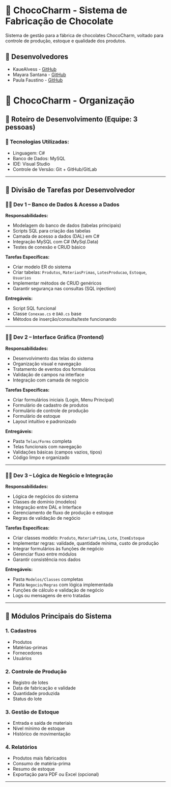 # 🍫 ChocoCharm - Sistema de Fabricação de Chocolate

Sistema de gestão para a fábrica de chocolates ChocoCharm, voltado para controle de produção, estoque e qualidade dos produtos.

## 👥 Desenvolvedores
- KaueAlvess - [GitHub](https://github.com/KaueAlvess )
- Mayara Santana - [GitHub](https://github.com/mayara8666 )
- Paula Faustino - [GitHub](https://github.com/paula-faustino )

# 🍫 ChocoCharm - Organização

## 📅 Roteiro de Desenvolvimento (Equipe: 3 pessoas)

### 🔧 Tecnologias Utilizadas:
- Linguagem: C#
- Banco de Dados: MySQL
- IDE: Visual Studio
- Controle de Versão: Git + GitHub/GitLab

---

## 👥 Divisão de Tarefas por Desenvolvedor

### 🧑‍💻 Dev 1 – **Banco de Dados & Acesso a Dados**
**Responsabilidades:**
- Modelagem do banco de dados (tabelas principais)
- Scripts SQL para criação das tabelas
- Camada de acesso a dados (DAL) em C#
- Integração MySQL com C# (MySql.Data)
- Testes de conexão e CRUD básico

**Tarefas Específicas:**
- Criar modelo ER do sistema
- Criar tabelas: `Produtos`, `MateriasPrimas`, `LotesProducao`, `Estoque`, `Usuarios`
- Implementar métodos de CRUD genéricos
- Garantir segurança nas consultas (SQL injection)

**Entregáveis:**
- Script SQL funcional
- Classe `Conexao.cs` e `DAO.cs` base
- Métodos de inserção/consulta/teste funcionando

---

### 🧑‍💻 Dev 2 – **Interface Gráfica (Frontend)**
**Responsabilidades:**
- Desenvolvimento das telas do sistema
- Organização visual e navegação
- Tratamento de eventos dos formulários
- Validação de campos na interface
- Integração com camada de negócio

**Tarefas Específicas:**
- Criar formulários iniciais (Login, Menu Principal)
- Formulário de cadastro de produtos
- Formulário de controle de produção
- Formulário de estoque
- Layout intuitivo e padronizado

**Entregáveis:**
- Pasta `Telas/Forms` completa
- Telas funcionais com navegação
- Validações básicas (campos vazios, tipos)
- Código limpo e organizado

---

### 🧑‍💻 Dev 3 – **Lógica de Negócio e Integração**
**Responsabilidades:**
- Lógica de negócios do sistema
- Classes de domínio (modelos)
- Integração entre DAL e Interface
- Gerenciamento de fluxo de produção e estoque
- Regras de validação de negócio

**Tarefas Específicas:**
- Criar classes modelo: `Produto`, `MateriaPrima`, `Lote`, `ItemEstoque`
- Implementar regras: validade, quantidade mínima, custo de produção
- Integrar formulários às funções de negócio
- Gerenciar fluxo entre módulos
- Garantir consistência nos dados

**Entregáveis:**
- Pasta `Modelos/Classes` completas
- Pasta `Negocio/Regras` com lógica implementada
- Funções de cálculo e validação de negócio
- Logs ou mensagens de erro tratadas

---

## 🧱 Módulos Principais do Sistema

### 1. Cadastros
- Produtos
- Matérias-primas
- Fornecedores
- Usuários

### 2. Controle de Produção
- Registro de lotes
- Data de fabricação e validade
- Quantidade produzida
- Status do lote

### 3. Gestão de Estoque
- Entrada e saída de materiais
- Nível mínimo de estoque
- Histórico de movimentação

### 4. Relatórios
- Produtos mais fabricados
- Consumo de matéria-prima
- Resumo de estoque
- Exportação para PDF ou Excel (opcional)

---

